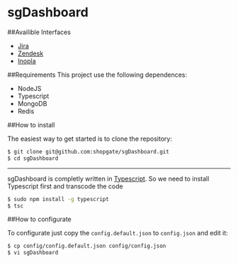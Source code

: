 sgDashboard
=========================

##Availible Interfaces
- [Jira](https://www.atlassian.com/software/jira)
- [Zendesk](https://www.zendesk.com/)
- [Inopla](https://www.inopla.de/)

##Requirements
This project use the following dependences:
- NodeJS
- Typescript
- MongoDB
- Redis


##How to install

The easiest way to get started is to clone the repository:

```bash
$ git clone git@github.com:shopgate/sgDashboard.git
$ cd sgDashboard
```
---
sgDashboard is completly written in [Typescript](http://www.typescriptlang.org/).
So we need to install Typescript first and transcode the code
```bash
$ sudo npm install -g typescript
$ tsc 
```

##How to configurate

To configurate just copy the `config.default.json` to `config.json` and edit it:
```bash
$ cp config/config.default.json config/config.json
$ vi sgDashboard
```










